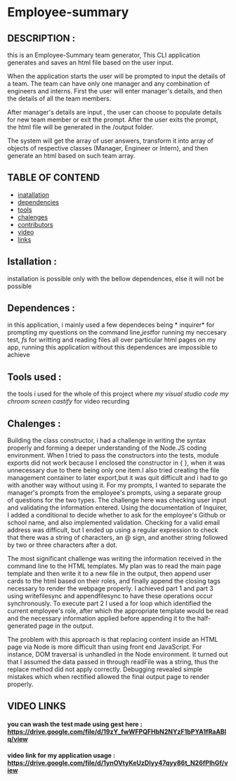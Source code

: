 # Employee-summary
## DESCRIPTION :

this is an Employee-Summary team generator, This CLI application generates and saves an html file based on the user input.

When the application starts the user will be prompted to input the details of a team. The team can have only one manager and any combination of engineers and interns. First the user will enter manager's details, and then the details of all the team members.

After manager's details are input , the user can choose to populate details for new team member or exit the prompt. After the user exits the prompt, the html file will be generated in the /output folder.

The system will get the array of user answers, transform it into array of objects of respective classes (Manager, Engineer or Intern), and then generate an html based on such team array.

## TABLE OF CONTEND

- [inatallation](#Installation)
- [dependencies](#Dependences)
- [tools](#Tools)
- [chalenges](#Chalenges)
- [contributors](#Contributors)
- [video](#Video)
- [links](#Links)
  

## Istallation :

installation is possible only with the bellow dependences, else it will not be possible




## Dependences :

in this application, i mainly used a few dependeces being * inquirer* for prompting my questions on the command line,*jest*for running my neccesary test,
*fs* for writting and reading files all over particular html pages on my app, running  this application without this dependences are impossible to achieve




## Tools used :

the tools i used for the whole of this project where  *my visual studio code* *my chroom screen castify* for video recurding 


## Chalenges :

Building the class constructor, i had a challenge in writing the syntax properly and forming a deeper understanding of the Node.JS coding environment. When I tried to pass the constructors into the tests, module exports did not work because I enclosed the constructor in { }, when it was unnecessary due to there being only one item.I also tried creating the file management container to later export,but it was quit difficult and i had to go with another way without using it. For my prompts, I wanted to separate the manager's prompts from the employee's prompts, using a separate group of questions for the two types. The challenge here was checking user input and validating the information entered. Using the documentation of Inquirer, I added a conditional to decide whether to ask for the employee's Github or school name, and also implemented validation. Checking for a valid email address was difficult, but I ended up using a regular expression to check that there was a string of characters, an @ sign, and another string followed by two or three characters after a dot.

The most significant challenge was writing the information received in the command line to the HTML templates. My plan was to read the main page template and then write it to a new file in the output, then append user cards to the html based on their roles, and finally append the closing tags necessary to render the webpage properly. I achieved part 1 and part 3 using writefilesync and appendfilesync to have these operations occur synchronously. To execute part 2 I used a for loop which identified the current employee's role, after which the appropriate template would be read and the necessary information applied before appending it to the half-generated page in the output.

The problem with this approach is that replacing content inside an HTML page via Node is more difficult than using front end JavaScript. For instance, DOM traversal is unhandled in the Node environment. It turned out that I assumed the data passed in through readFile was a string, thus the replace method did not apply correctly. Debugging revealed simple mistakes which when rectified allowed the final output page to render properly.



 


## VIDEO LINKS 
#### you can wash the test made using gest here  :  https://drive.google.com/file/d/19zY_fwWFPQFHbN2NYzF1bPYA1fRaABlq/view

#### video link for my application usage : https://drive.google.com/file/d/1ynOVtyKeUzDIyy47qyy86t_N26fPIhGf/view
